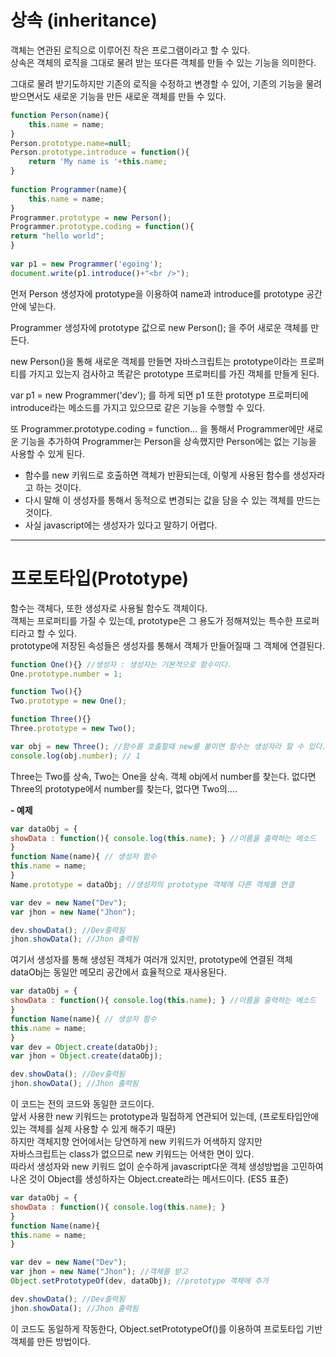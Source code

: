 상속 (inheritance)
==

객체는 연관된 로직으로 이루어진 작은 프로그램이라고 할 수 있다.  
상속은 객체의 로직을 그대로 물려 받는 또다른 객체를 만들 수 있는 기능을 의미한다. 

그대로 물려 받기도하지만 기존의 로직을 수정하고 변경할 수 있어, 기존의 기능을 물려받으면서도 새로운 기능을 만든 새로운 객체를 만들 수 있다.  

```js
function Person(name){
    this.name = name;
}
Person.prototype.name=null;
Person.prototype.introduce = function(){
    return 'My name is '+this.name; 
}
 
function Programmer(name){
    this.name = name;
}
Programmer.prototype = new Person();
Programmer.prototype.coding = function(){
return "hello world";
}
 
var p1 = new Programmer('egoing');
document.write(p1.introduce()+"<br />");
```

먼저 Person 생성자에 prototype을 이용하여 name과 introduce를 prototype 공간안에 넣는다.

Programmer 생성자에 prototype 값으로 new Person(); 을 주어 새로운 객체를 만든다.

new Person()을 통해 새로운 객체를 만들면 자바스크립트는 prototype이라는 프로퍼티를 가지고 있는지 검사하고 똑같은 prototype 프로퍼티를 가진 객체를 만들게 된다.

var p1 = new Programmer('dev'); 를 하게 되면 p1 또한 prototype 프로퍼티에 introduce라는 메소드를 가지고 있으므로 같은 기능을 수행할 수 있다.

또 Programmer.prototype.coding = function... 을 통해서 Programmer에만 새로운 기능을 추가하여
Programmer는 Person을 상속했지만 Person에는 없는 기능을 사용할 수 있게 된다.

+ 함수를 new 키워드로 호출하면 객체가 반환되는데, 이렇게 사용된 함수를 생성자라고 하는 것이다.
+ 다시 말해 이 생성자를 통해서 동적으로 변경되는 값을 담을 수 있는 객체를 만드는 것이다.
+ 사실 javascript에는 생성자가 있다고 말하기 어렵다.

----------

프로토타입(Prototype)
==

함수는 객체다, 또한 생성자로 사용될 함수도 객체이다.  
객체는 프로퍼티를 가질 수 있는데, prototype은 그 용도가 정해져있는 특수한 프로퍼티라고 할 수 있다.  
prototype에 저장된 속성들은 생성자를 통해서 객체가 만들어질때 그 객체에 연결된다.  

```js
function One(){} //생성자 : 생성자는 기본적으로 함수이다.
One.prototype.number = 1;

function Two(){}
Two.prototype = new One();

function Three(){}
Three.prototype = new Two();

var obj = new Three(); //함수를 호출할때 new를 붙이면 함수는 생성자라 할 수 있다.
console.log(obj.number); // 1
```

Three는 Two를 상속, Two는 One을 상속.
객체 obj에서 number를 찾는다. 없다면 Three의 prototype에서 number를 찾는다, 없다면 Two의....




**- 예제** 
```js
var dataObj = {
showData : function(){ console.log(this.name); } //이름을 출력하는 메소드
}
function Name(name){ // 생성자 함수
this.name = name;
}
Name.prototype = dataObj; //생성자의 prototype 객체에 다른 객체를 연결

var dev = new Name("Dev");
var jhon = new Name("Jhon");

dev.showData(); //Dev출력됨
jhon.showData(); //Jhon 출력됨
```
여기서 생성자를 통해 생성된 객체가 여러개 있지만,
prototype에 연결된 객체 dataObj는 동일안 메모리 공간에서 효율적으로 재사용된다.

```js
var dataObj = {
showData : function(){ console.log(this.name); } //이름을 출력하는 메소드
}
function Name(name){ // 생성자 함수
this.name = name;
}
var dev = Object.create(dataObj);
var jhon = Object.create(dataObj);

dev.showData(); //Dev출력됨
jhon.showData(); //Jhon 출력됨
```

이 코드는 전의 코드와 동일한 코드이다.   
앞서 사용한 new 키워드는 prototype과 밀접하게 연관되어 있는데, (프로토타입안에 있는 객체를 실제 사용할 수 있게 해주기 때문)  
하지만 객체지향 언어에서는 당연하게 new 키워드가 어색하지 않지만  
자바스크립트는 class가 없으므로 new 키워드는 어색한 면이 있다.  
따라서 생성자와 new 키워드 없이 순수하게 javascript다운
객체 생성방법을 고민하여 나온 것이 Object를 생성하자는 Object.create라는 메서드이다. (ES5 표준)

```js
var dataObj = {
showData : function(){ console.log(this.name); }
}
function Name(name){
this.name = name;
}

var dev = new Name("Dev");
var jhon = new Name("Jhon"); //객체를 받고 
Object.setPrototypeOf(dev, dataObj); //prototype 객체에 추가

dev.showData(); //Dev출력됨
jhon.showData(); //Jhon 출력됨
```
이 코드도 동일하게 작동한다, Object.setPrototypeOf()를 이용하여 프로토타입 기반 객체를 만든 방법이다.